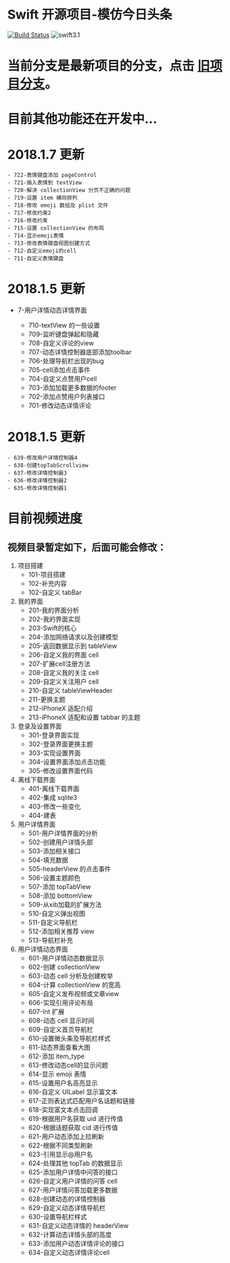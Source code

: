 # Swift 开源项目-模仿今日头条

[![Build Status](https://travis-ci.org/hrscy/TodayNews.svg?branch=master)](https://travis-ci.org/hrscy/TodayNews) ![swift3.1](https://img.shields.io/badge/language-swift%204-orange.svg)

# 当前分支是最新项目的分支，点击 [旧项目分支](https://github.com/hrscy/TodayNews/tree/TodayNews-old)。

# 目前其他功能还在开发中...

# 2018.1.7 更新

    - 722-表情键盘添加 pageControl
    - 721-插入表情到 textView
    - 720-解决 collectionView 分页不正确的问题
    - 719-设置 item 横向排列
    - 718-修改 emoji 数组及 plist 文件
    - 717-修改约束2
    - 716-修改约束
    - 715-设置 collectionView 的布局
    - 714-显示emoji表情
    - 713-修改表情键盘视图创建方式
    - 712-自定义emoji的cell
    - 711-自定义表情键盘

# 2018.1.5 更新
- 7-用户详情动态详情界面

    - 710-textView 的一些设置
    - 709-监听键盘弹起和隐藏
    - 708-自定义评论的view
    - 707-动态详情控制器底部添加toolbar
    - 706-处理导航栏出现的bug
    - 705-cell添加点击事件
    - 704-自定义点赞用户cell
    - 703-添加加载更多数据的footer
    - 702-添加点赞用户列表接口
    - 701-修改动态详情评论

# 2018.1.5 更新

    - 639-修改用户详情控制器4
    - 638-创建topTabScrollview
    - 637-修改详情控制器3
    - 636-修改详情控制器2
    - 635-修改详情控制器1

# 目前视频进度
## 视频目录暂定如下，后面可能会修改：

1. 项目搭建
   - 101-项目搭建
   - 102-补充内容
   - 102-自定义 tabBar
2. 我的界面
   - 201-我的界面分析
   - 202-我的界面实现
   - 203-Swift的核心
   - 204-添加网络请求以及创建模型
   - 205-返回数据显示到 tableView
   - 206-自定义我的界面 cell
   - 207-扩展cell注册方法
   - 208-自定义我的关注 cell
   - 209-自定义关注用户 cell
   - 210-自定义 tableViewHeader
   - 211-更换主题
   - 212-iPhoneX 适配介绍
   - 213-iPhoneX 适配和设置 tabbar 的主题
3. 登录及设置界面
   - 301-登录界面实现
   - 302-登录界面更换主题
   - 303-实现设置界面
   - 304-设置界面添加点击功能
   - 305-修改设置界面代码
4. 离线下载界面
   - 401-离线下载界面
   - 402-集成 sqlite3
   - 403-修改一些变化
   - 404-建表
5. 用户详情界面
   - 501-用户详情界面的分析
   - 502-创建用户详情头部
   - 503-添加相关接口
   - 504-填充数据
   - 505-headerView 的点击事件
   - 506-设置主题颜色
   - 507-添加 topTabView
   - 508-添加 bottomView
   - 509-从xib加载的扩展方法
   - 510-自定义弹出视图
   - 511-自定义导航栏
   - 512-添加相关推荐 view
   - 513-导航栏补充
6. 用户详情动态界面
   - 601-用户详情动态数据显示
   - 602-创建 collectionView
   - 603-动态 cell 分析及创建枚举
   - 604-计算 collectionView 的宽高
   - 605-自定义发布视频或文章view
   - 606-实现引用评论布局
   - 607-Int 扩展
   - 608-动态 cell 显示时间
   - 609-自定义首页导航栏
   - 610-设置微头条及导航栏样式
   - 611-动态界面查看大图
   - 612-添加 item_type
   - 613-修改动态cell的显示问题
   - 614-显示 emoji 表情
   - 615-设置用户名高亮显示
   - 616-自定义 UILabel 显示富文本
   - 617-正则表达式匹配用户名话题和链接
   - 618-实现富文本点击回调
   - 619-根据用户名获取 uid 进行传值
   - 620-根据话题获取 cid 进行传值
   - 621-用户动态添加上拉刷新
   - 622-根据不同类型刷新
   - 623-引用显示@用户名
   - 624-处理其他 topTab 的数据显示
   - 625-添加用户详情中问答的接口
   - 626-自定义用户详情的问答 cell
   - 627-用户详情问答加载更多数据
   - 628-创建动态的详情控制器
   - 629-自定义动态详情导航栏
   - 630-设置导航栏样式
   - 631-自定义动态详情的 headerView
   - 632-计算动态详情头部的高度
   - 633-添加用户动态详情评论的接口
   - 634-自定义动态详情评论cell
